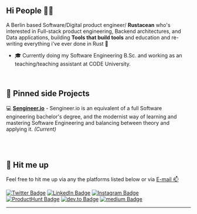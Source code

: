 ## Hi People 👋🏽


A Berlin based Software/Digital product engineer/ **Rustacean** who's interested in Full-stack product engineering, Backend architectures, and Data applications, building **Tools that build tools** and education and re-writing everything i've ever done in Rust 🦀

- 🎓 Currently doing my Software Engineering B.Sc. and working as an teaching/teaching assistant at CODE University.


</br>


## 📍 Pinned side Projects

💻 **[Sengineer.io](https://github.com/sengineer-io/Software-Engineering-Roadmap)** - Sengineer.io is an equivalent of a full Software engineering bachelor's degree, and the modernist way of learning and mastering Software Engineering and balancing between theory and applying it. _(Current)_
</br>


</br>





<br>

## 💬 Hit me up

Feel free to hit me up via any the platforms listed below or via [E-mail 📫](mailto:humamaboalraja@gmail.com?subject=Hi👋🏽&body=)

[![Twitter Badge](https://img.shields.io/badge/Twitter-informational?style=flat-square&logo=twitter&logoColor=white&color=1DA1F2)](https://twitter.com/humamaboalraja)
[![LinkedIn Badge](https://img.shields.io/badge/LinkedIn-informational?style=flat-square&logo=linkedin&logoColor=white&color=0e76a8)](https://www.linkedin.com/in/humamaboalraja/)
[![Instagram Badge](https://img.shields.io/badge/Instagram-informational?style=flat-square&logo=instagram&logoColor=white&color=8a3ab9)](https://www.instagram.com/humamaboalraja/)
[![ProductHunt Badge](https://img.shields.io/badge/ProductHunt-informational?style=flat-square&logo=Product-Hunt&logoColor=white&color=da552f)](https://www.producthunt.com/@humamaboalraja/)
[![dev.to Badge](https://img.shields.io/badge/dev.to-000000?style=flat-square&logo=dev.to&logoColor=white)](https://www.dev.to/@humamaboalraja)
[![medium Badge](https://img.shields.io/badge/medium-000000?style=flat-square&logo=medium&logoColor=white)](https://www.medium.com/humamaboalraja/)

---

<!--[![Humam's github stats](https://github-readme-stats.vercel.app/api?username=humamaboalraja)](https://github.com/humamaboalraja/humamaboalraja/)!-->
